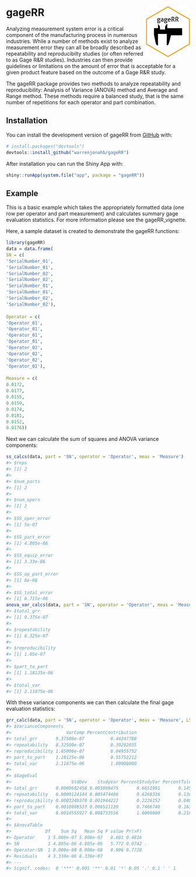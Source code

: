 
# gageRR <img src="man/figures/logo.png" align="right" height="139" alt="" />

<!-- README.md is generated from README.Rmd. Please edit that file -->

<!-- badges: start -->

<!-- badges: end -->

Analyzing measurement system error is a critical component of the
manufacturing process in numerous industries. While a number of methods
exist to analyze measurement error they can all be broadly described as
repeatability and reproducibilty studies (or often referred to as Gage
R&R studies). Industries can then provide guidelines or limitations on
the amount of error that is acceptable for a given product feature based
on the outcome of a Gage R&R study.

The gageRR package provides two methods to analyze repeatability and
reproducibility: Analysis of Variance (ANOVA) method and Average and
Range method. These methods require a balanced study, that is the same
number of repetitions for each operator and part combination.

## Installation

You can install the development version of gageRR from
[GitHub](https://github.com/) with:

``` r
# install.packages("devtools")
devtools::install_github("warrenjonahb/gageRR")
```

After installation you can run the Shiny App with:

``` r
shiny::runApp(system.file("app", package = "gageRR"))
```

## Example

This is a basic example which takes the appropriately formatted data
(one row per operator and part measurement) and calculates summary gage
evaluation statistics. For more information please see the
gageRR_vignette.

Here, a sample dataset is created to demonstrate the gageRR functions:

``` r
library(gageRR)
data = data.frame(
SN = c(
'SerialNumber_01',
'SerialNumber_01',
'SerialNumber_02',
'SerialNumber_02',
'SerialNumber_01',
'SerialNumber_01',
'SerialNumber_02',
'SerialNumber_02'),

Operator = c(
'Operator_01',
'Operator_01',
'Operator_01',
'Operator_01',
'Operator_02',
'Operator_02',
'Operator_02',
'Operator_02'),

Measure = c(
0.0172,
0.0177,
0.0155,
0.0159,
0.0174,
0.0181,
0.0152,
0.0176))
```

Next we can calculate the sum of squares and ANOVA variance components:

``` r
ss_calcs(data, part = 'SN', operator = 'Operator', meas = 'Measure')
#> $reps
#> [1] 2
#> 
#> $num_parts
#> [1] 2
#> 
#> $num_opers
#> [1] 2
#> 
#> $SS_oper_error
#> [1] 5e-07
#> 
#> $SS_part_error
#> [1] 4.805e-06
#> 
#> $SS_equip_error
#> [1] 3.33e-06
#> 
#> $SS_op_part_error
#> [1] 8e-08
#> 
#> $SS_total_error
#> [1] 8.715e-06
anova_var_calcs(data, part = 'SN', operator = 'Operator', meas = 'Measure')
#> $total_grr
#> [1] 9.375e-07
#> 
#> $repeatability
#> [1] 8.325e-07
#> 
#> $reproducibility
#> [1] 1.05e-07
#> 
#> $part_to_part
#> [1] 1.18125e-06
#> 
#> $total_var
#> [1] 2.11875e-06
```

With these variance components we can then calculate the final gage
evaluation statistics:

``` r
grr_calc(data, part = 'SN', operator = 'Operator', meas = 'Measure', LSL = 0, USL = .040, method = 'anova')
#> $VarianceComponents
#>                     VarComp PercentContribution
#> total_grr       9.37500e-07          0.44247788
#> repeatability   8.32500e-07          0.39292035
#> reproducibility 1.05000e-07          0.04955752
#> part_to_part    1.18125e-06          0.55752212
#> total_var       2.11875e-06          1.00000000
#> 
#> $GageEval
#>                       StdDev    StudyVar PercentStudyVar PercentTolerance
#> total_grr       0.0009682458 0.005809475       0.6651901       0.14523688
#> repeatability   0.0009124144 0.005474486       0.6268336       0.13686216
#> reproducibility 0.0003240370 0.001944222       0.2226152       0.04860556
#> part_to_part    0.0010868533 0.006521120       0.7466740       0.16302799
#> total_var       0.0014555927 0.008733556       1.0000000       0.21833890
#> 
#> $AnovaTable
#>             Df    Sum Sq   Mean Sq F value Pr(>F)  
#> Operator     1 5.000e-07 5.000e-07   0.601 0.4816  
#> SN           1 4.805e-06 4.805e-06   5.772 0.0742 .
#> Operator:SN  1 8.000e-08 8.000e-08   0.096 0.7720  
#> Residuals    4 3.330e-06 8.330e-07                 
#> ---
#> Signif. codes:  0 '***' 0.001 '**' 0.01 '*' 0.05 '.' 0.1 ' ' 1
```
